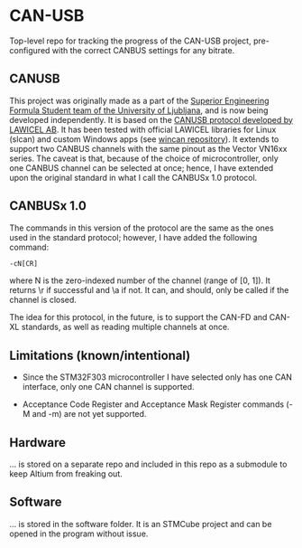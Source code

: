 # CAN-USB 

Top-level repo for tracking the progress of the CAN-USB project, pre-configured with the correct CANBUS settings for any bitrate.

## CANUSB
This project was originally made as a part of the [Superior Engineering Formula Student team of the University of Ljubljana](https://www.superior-engineering.si/), and is now being developed independently. It is based on the [CANUSB protocol developed by LAWICEL AB](https://www.canusb.com/products/canusb/). It has been tested with official LAWICEL libraries for Linux (slcan) and custom Windows apps (see [wincan repository](https://github.com/M-Matvoz/wincan)). It extends to support two CANBUS channels with the same pinout as the Vector VN16xx series. The caveat is that, because of the choice of microcontroller, only one CANBUS channel can be selected at once; hence, I have extended upon the original standard in what I call the CANBUSx 1.0 protocol. 

## CANBUSx 1.0
The commands in this version of the protocol are the same as the ones used in the standard protocol; however, I have added the following command:

```bash
-cN[CR]
```

where N is the zero-indexed number of the channel (range of [0, 1]). It returns \r if successful and \a if not. It can, and should, only be called if the channel is closed.

The idea for this protocol, in the future, is to support the CAN-FD and CAN-XL standards, as well as reading multiple channels at once.

## Limitations (known/intentional)

* Since the STM32F303 microcontroller I have selected only has one CAN interface, only one CAN channel is supported.

* Acceptance Code Register and Acceptance Mask Register commands (-M and -m) are not yet supported.

## Hardware

... is stored on a separate repo and included in this repo as a submodule to keep Altium from freaking out. 

## Software

... is stored in the software folder. It is an STMCube project and can be opened in the program without issue.
